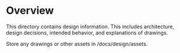# Overview
This directory contains design information. This includes architecture, 
design decisions, intended behavior, and explanations of drawings.  

Store any drawings or other assets in /docs/design/assets.  